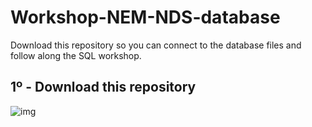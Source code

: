 # Workshop-NEM-NDS-database

Download this repository so you can connect to the database files and follow along the SQL workshop.
 
## 1º - Download this repository

![img](https://i.imgur.com/tHr5hZ1.png)
